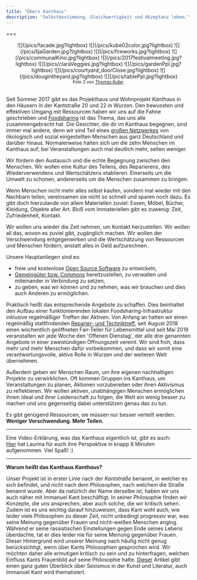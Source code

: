 ```yaml
---
title: "Übers Kanthaus"
description: "Selbstbestimmung, Gleichwertigkeit und Akzeptanz leben."
---
```


===
<div markdown="1" style="text-align: center;">
  ![](/pics/facade.jpg?lightbox)
  ![](/pics/kube02color.jpg?lightbox)
  ![](/pics/lijaGarden.jpg?lightbox)
  ![](/pics/fireworks.jpg?lightbox)
  ![](/pics/communalKino.jpg?lightbox)
  ![](/pics/2017festivalmeeting.jpg?lightbox)
  ![](/pics/claraVeggies.jpg?lightbox)
  ![](/pics/gardenPpl.jpg?lightbox)
  ![](/pics/courtyard_doorClose.jpg?lightbox)
  ![](/pics/dougintheyard.jpg?lightbox)
  ![](/pics/tablePpl.jpg?lightbox)
  <br>
  <sub>Foto 2 von <a href="http://thomaskube.de">Thomas Kube</a>.</sub>
</div>
<br>

Seit Sommer 2017 gibt es das Projekthaus und Wohnprojekt _Kanthaus_ in den Häusern in der Kantstraße 20 und 22 in Wurzen. Den bewussten und effektiven Umgang mit Ressourcen haben wir uns auf die Fahne geschrieben und [Foodsharing](../foodsharing) ist das Thema, das uns alle zusammengebracht hat. Die Gesichter, die dir im Kanthaus begegnen, sind immer mal andere, denn wir sind Teil eines [großen Netzwerkes](https://yunity.org) von ökologisch und sozial eingestellten Menschen aus ganz Deutschland und darüber hinaus. Normalerweise halten sich um die zehn Menschen im Kanthaus auf; bei Veranstaltungen auch mal deutlich mehr, selten weniger.

Wir fördern den Austausch und die echte Begegnung zwischen den Menschen. Wir wollen eine Kultur des Teilens, des Reparierens, des Wiederverwendens und Wertschätzens etablieren. Einerseits um die Umwelt zu schonen, andererseits um die Menschen zusammen zu bringen.

Wenn Menschen nicht mehr alles selbst kaufen, sondern mal wieder mit den Nachbarn teilen, vereinsamen sie nicht so schnell und sparen noch dazu. Es gibt doch hierzulande von allem Materiellen zuviel: Essen, Möbel, Bücher, Kleidung, Objekte aller Art. Bloß vom Immateriellen gibt es zuwenig: Zeit, Zufriedenheit, Kontakt.

Wir wollen uns wieder die Zeit nehmen, um Kontakt herzustellen. Wir wollen all das, wovon es zuviel gibt, zugänglich machen. Wir wollen der Verschwendung entgegenwirken und die Wertschätzung von Ressourcen und Menschen fördern, anstatt alles in Geld aufzurechnen.

Unsere Hauptanliegen sind es:
- freie und kostenlose [Open Source Software](https://de.wikipedia.org/wiki/Open_Source) zu entwickeln,
- [Gemeingüter bzw. Commons](https://de.wikipedia.org/wiki/Commons) bereitzustellen, zu verwalten und miteinander in Verbindung zu setzen,
- zu geben, was wir können und zu nehmen, was wir brauchen und dies auch Anderen zu ermöglichen.

Praktisch heißt das entsprechende Angebote zu schaffen. Dies beinhaltet den Aufbau einer funktionierenden lokalen Foodsharing-Infrastruktur inklusive regelmäßiger Treffen der Aktiven. Von Anfang an hatten wir einen regelmäßig stattfindenden [Reparier- und Techniktreff](../repaircafe), seit August 2018 einen wöchentlich geöffneten Fair-Teiler für Lebensmittel und seit Mai 2019 veranstalten wir jede Woche den 'Offenen Dienstag', der alle drei genannten Angebote in einer zweistündigen Öffnungszeit vereint. Wir sind froh, dass mehr und mehr Menschen dafür vorbeikommen, und dass wir somit eine verantwortungsvolle, aktive Rolle in Wurzen und der weiteren Welt übernehmen.

Außerdem geben wir Menschen Raum, um ihre eigenen nachhaltigen Projekte zu verwirklichen. Oft kommen Gruppen ins Kanthaus, um Veranstaltungen zu planen, Aktionen vorzubereiten oder ihren Aktivismus zu reflektieren. Wir wollen aktiven, unabhängigen Menschen ermöglichen ihrem Ideal und ihrer Leidenschaft zu folgen, die Welt ein wenig besser zu machen und uns gegenseitig dabei unterstützen genau das zu tun.

Es gibt genügend Ressourcen, sie müssen nur besser verteilt werden.  
**Weniger Verschwendung. Mehr Teilen.**

---

Eine Video-Erklärung, was das Kanthaus eigentlich ist, gibt es auch: <br>
[Hier](/blog/2018-04-23_was-ist-das-kanthaus) hat Laurina für euch ihre Perspektive in knapp 8 Minuten aufgenommen. Viel Spaß! :)

<style>
img {
  height: 200px;
  padding: 5px;
}
</style>

---

**Warum heißt das Kanthaus _Kanthaus_?**

Unser Projekt ist in erster Linie nach der _Kantstraße_ benannt, in welcher es sich befindet, und nicht nach dem Philosophen, nach welchem die Straße benannt wurde. Aber da natürlich der Name derselbe ist, haben wir uns auch näher mit Immanuel Kant beschäftigt. In seiner Philosophie finden wir Konzepte, die uns ansprechen, aber auch solche, die wir kritisch sehen. Zudem ist es uns wichtig darauf hinzuweisen, dass Kant wohl auch, wie leider viele Philosophen zu dieser Zeit, nicht unbedingt progressiv war, was seine Meinung gegenüber Frauen und nicht-weißen Menschen anging. Während er seine rassistischen Einstellungen gegen Ende seines Lebens überdachte, tat er dies leider nie für seine Meinung gegenüber Frauen. Dieser Hintergrund wird unserer Meinung nach häufig nicht genug berücksichtigt, wenn über Kants Philosophien gesprochen wird. Wir möchten daher alle ermutigen kritisch zu sein und zu hinterfragen, welchen Einfluss Kants Frauenbild auf seine Philosophie hatte. [Dieser](https://www.zeit.de/kultur/2018-03/sexismus-kunst-feminismus-kanon-zensur-kritik/komplettansicht) Artikel gibt einen ganz guten Überblick über Sexismus in der Kunst und Literatur, auch Immanuel Kant wird thematisiert.

